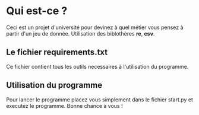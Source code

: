 # Qui est-ce ?

Ceci est un projet d'université pour devinez à quel métier vous pensez à partir d'un jeu de donnée.
Utilisation des biblothères **re**, **csv**.

## Le fichier requirements.txt

Ce fichier contient tous les outils necessaires à l'utilisation du programme.

## Utilisation du programme

Pour lancer le programme placez vous simplement dans le fichier start.py et executez le programme.
Bonne chance à vous !
